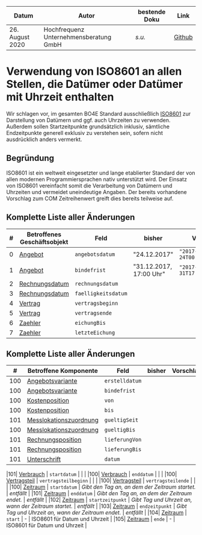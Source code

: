 |**Datum**|**Autor**|**bestende Doku**|**Link**|
|---------|---------|-----------------|--------|
|26. August 2020|Hochfrequenz Unternehmensberatung GmbH| _s.u._|[Github](https://github.com/Hochfrequenz/bo4e-modification-proposals/blob/master/markdown/iso8601.md)|

# Verwendung von ISO8601 an allen Stellen, die Datümer oder Datümer mit Uhrzeit enthalten
Wir schlagen vor, im gesamten BO4E Standard ausschließlich [ISO8601](https://www.iso.org/iso-8601-date-and-time-format.html) zur Darstellung von Datümern und ggf. auch Uhrzeiten zu verwenden. Außerdem sollen Startzeitpunkte grundsätzlich inklusiv, sämtliche Endzeitpunkte generell exklusiv zu verstehen sein, sofern nicht ausdrücklich anders vermerkt.

## Begründung
ISO8601 ist ein weltweit eingesetzter und lange etablierter Standard der von allen modernen Programmiersprachen nativ unterstützt wird. Der Einsatz von ISO8601 vereinfacht somit die Verarbeitung von Datümern und Uhrzeiten und vermeidet uneindeutige Angaben. Der bereits vorhandene Vorschlag zum COM Zeitreihenwert greift dies bereits teilweise auf.

## Komplette Liste aller Änderungen
|**\#**|**Betroffenes Geschäftsobjekt**|**Feld**|**bisher**|**Vorschlag**|
|-----|-------------------------------|--------|----------|-------------|
|0| [Angebot](https://www.bo4e.de/dokumentation/geschaeftsobjekte/bo-angebot) | `angebotsdatum` | "24.12.2017" | `"2017-12-24T00:00:00+01:00"` |
|1| [Angebot](https://www.bo4e.de/dokumentation/geschaeftsobjekte/bo-angebot) | `bindefrist` | "31.12.2017, 17:00 Uhr" | `"2017-12-31T17:00:00+01:00"` |
|2| [Rechnungsdatum](https://www.bo4e.de/dokumentation/geschaeftsobjekte/bo-rechnung) | `rechnungsdatum` | | |
|3| [Rechnungsdatum](https://www.bo4e.de/dokumentation/geschaeftsobjekte/bo-rechnung) | `faelligkeitsdatum` | | |
|4| [Vertrag](https://www.bo4e.de/dokumentation/geschaeftsobjekte/bo-vertrag) | `vertragsbeginn` | | |
|5| [Vertrag](https://www.bo4e.de/dokumentation/geschaeftsobjekte/bo-vertrag) | `vertragsende` | | |
|6| [Zaehler](https://www.bo4e.de/dokumentation/geschaeftsobjekte/bo-zahler) | `eichungBis` | | |
|7| [Zaehler](https://www.bo4e.de/dokumentation/geschaeftsobjekte/bo-zahler) | `letzteEichung` | | |

## Komplette Liste aller Änderungen
|**\#**|**Betroffene Komponente**|**Feld**|**bisher**|**Vorschlag**|
|-----|--------------------------|--------|----------|-------------|
|100| [Angebotsvariante](https://www.bo4e.de/dokumentation/komponenten/com-angebotsvariante) | `erstelldatum` |  | |
|100| [Angebotsvariante](https://www.bo4e.de/dokumentation/komponenten/com-angebotsvariante) | `bindefrist` |  | |
|100| [Kostenposition](https://www.bo4e.de/dokumentation/komponenten/com-kostenposition) | `von` |  | |
|100| [Kostenposition](https://www.bo4e.de/dokumentation/komponenten/com-kostenposition) | `bis` |  | |
|101| [Messlokationszuordnung](https://www.bo4e.de/dokumentation/komponenten/com-messlokationszuordnung) | `gueltigSeit` |  | |
|100| [Messlokationszuordnung](https://www.bo4e.de/dokumentation/komponenten/com-messlokationszuordnung) | `gueltigBis` |  | |
|101| [Rechnungsposition](https://www.bo4e.de/dokumentation/komponenten/com-rechnungsposition) | `lieferungVon` |  | |
|101| [Rechnungsposition](https://www.bo4e.de/dokumentation/komponenten/com-rechnungsposition) | `lieferungBis` |  | |
|101| [Unterschrift](https://www.bo4e.de/dokumentation/komponenten/com-unterschrift) | `datum` |  | |

|101| [Verbrauch](https://www.bo4e.de/dokumentation/komponenten/com-verbrauch) | `startdatum` |  | |
|100| [Verbrauch](https://www.bo4e.de/dokumentation/komponenten/com-verbrauch) | `enddatum` |  | |
|100| [Vertragsteil](https://www.bo4e.de/dokumentation/komponenten/com-vertragsteil) | `vertragsteilbeginn` |  | |
|100| [Vertragsteil](https://www.bo4e.de/dokumentation/komponenten/com-vertragsteil) | `vertragsteilende` |  | |
|100| [Zeitraum](https://www.bo4e.de/dokumentation/komponenten/com-zeitraum) | `startdatum` | _Gibt den Tag an, an dem der Zeitraum startet._ | _entfällt_ |
|101| [Zeitraum](https://www.bo4e.de/dokumentation/komponenten/com-zeitraum) | `enddatum` | _Gibt den Tag an, an dem der Zeitraum endet._ | _entfällt_ |
|102| [Zeitraum](https://www.bo4e.de/dokumentation/komponenten/com-zeitraum) | `startzeitpunkt` | _Gibt Tag und Uhrzeit an, wann der Zeitraum startet._ | _entfällt_ |
|103| [Zeitraum](https://www.bo4e.de/dokumentation/komponenten/com-zeitraum) | `endzeitpunkt` | _Gibt Tag und Uhrzeit an, wann der Zeitraum endet._ | _entfällt_ |
|104| [Zeitraum](https://www.bo4e.de/dokumentation/komponenten/com-zeitraum) | `start` | - | ISO8601 für Datum und Uhrzeit |
|105| [Zeitraum](https://www.bo4e.de/dokumentation/komponenten/com-zeitraum) | `ende` | - | ISO8601 für Datum und Uhrzeit |